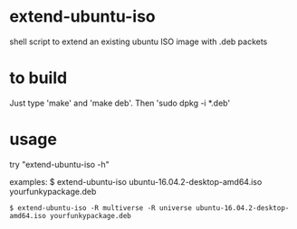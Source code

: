 # extend-ubuntu-iso
shell script to extend an existing ubuntu ISO image with .deb packets

# to build
Just type 'make' and 'make deb'. Then 'sudo dpkg -i *.deb'

# usage
try "extend-ubuntu-iso -h"

examples:
	$ extend-ubuntu-iso ubuntu-16.04.2-desktop-amd64.iso yourfunkypackage.deb
	
	$ extend-ubuntu-iso -R multiverse -R universe ubuntu-16.04.2-desktop-amd64.iso yourfunkypackage.deb
